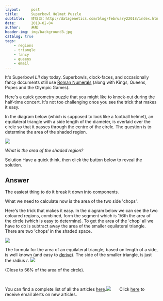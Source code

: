 ```yaml
---
layout:     post
title:      Superbowl Helmet Puzzle
subtitle:   转载自：http://datagenetics.com/blog/february22018/index.html
date:       2018-02-04
author:     未知
header-img: img/background3.jpg
catalog: true
tags:
    - regions
    - triangle
    - fancy
    - queens
    - email
---
```


It's Superbowl *LII* day today. Superbowls, clock-faces, and occasionally fancy documents still use [Roman Numerals](http://www.datagenetics.com/blog/april22013/index.html) (along with Kings, Queens, Popes and the Olympic Games). 

Here's a quick geometry puzzle that you might like to knock-out during the half-time concert. It's not too challenging once you see the trick that makes it easy.

In the diagram below (which is supposed to look like a football helmet), an equilateral triangle with a side length of the diameter, is overlaid over the circle so that it passes through the centre of the circle. The question is to determine the area of the shaded region.

![](http://datagenetics.com/blog/february22018/ct.png)


*What is the area of the shaded region?*


Solution
Have a quick think, then click the button below to reveal the solution.

## Answer

The easiest thing to do it break it down into components.

What we need to calculate now is the area of the two side 'chops'.

Here's the trick that makes it easy. In the diagram below we can see the two coloured regions, combined, form the segment which is 1/6th the area of the circle (which is easy to determine). To get the area of the 'chop' all we have to do is subtract away the area of the smaller equilateral triangle. There are two 'chops' in the shaded space.

![](http://datagenetics.com/blog/february22018/ct2.png)


The formula for the area of an equilateral triangle, based on length of a side, is well known (and easy to [derive](https://en.wikipedia.org/wiki/Equilateral_triangle)). The side of the smaller triangle, is just the radius *r*.
![](http://datagenetics.com/blog/february22018/eq2.png)


(Close to 56% of the area of the circle).

 

You can find a complete list of all the articles [here](/blog.html).![](http://datagenetics.com/images/n.gif)
      Click [here](http://datagenetics.com/newsletter/subscribe.html) to receive email alerts on new articles.
